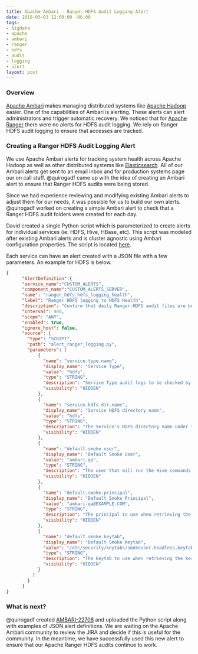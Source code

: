 ```yaml
---
title: Apache Ambari - Ranger HDFS Audit Logging Alert
date: 2018-03-03 12:00:00 -06:00
tags:
- bigdata
- apache
- ambari
- ranger
- hdfs
- audit
- logging
- alert
layout: post
---
```


### Overview
[Apache Ambari](https://ambari.apache.org/) makes managing distributed systems like [Apache Hadoop](https://hadoop.apache.org/) easier. One of the capabilities of Ambari is alerting. These alerts can alert administrators and trigger automatic recovery. We noticed that for [Apache Ranger](https://ranger.apache.org/) there were no alerts for HDFS audit logging. We rely on Ranger HDFS audit logging to ensure that accesses are tracked.

### Creating a Ranger HDFS Audit Logging Alert
We use Apache Ambari alerts for tracking system health across Apache Hadoop as well as other distributed systems like [Elasticsearch](https://www.elastic.co/products/elasticsearch). All of our Ambari alerts get sent to an email inbox and for production systems page our on call staff. @quirogadf came up with the idea of creating an Ambari alert to ensure that Ranger HDFS audits were being stored.

Since we had experience reviewing and modifying existing Ambari alerts to adjust them for our needs, it was possible for us to build our own alerts. @quirogadf worked on creating a simple Ambari alert to check that a Ranger HDFS audit folders were created for each day.

David created a single Python script which is parameterized to create alerts for individual services (ie: HDFS, Hive, HBase, etc). This script was modeled after existing Ambari alerts and is cluster agnostic using Ambari configuration properties. The script is located [here](https://issues.apache.org/jira/secure/attachment/12903985/alert_ranger_logging.py).

Each service can have an alert created with a JSON file with a few parameters. An example for HDFS is below.
```json
{
      "AlertDefinition":{
      "service_name":"CUSTOM_ALERTS",
      "component_name":"CUSTOM_ALERTS_SERVER",
      "name": "ranger_hdfs_hdfs_logging_health",
      "label": "Ranger HDFS logging to HDFS Health",
      "description": "Confirm that daily Ranger-HDFS audit files are being created in HDFS.",
      "interval": 480,
      "scope": "ANY",
      "enabled": true,
      "ignore_host": false,
      "source": {
        "type": "SCRIPT",
        "path": "alert_ranger_logging.py",
        "parameters": [
            {
              "name": "service.type.name",
              "display_name": "Service Type",
              "value": "hdfs",
              "type": "STRING",
              "description": "Service Type audit logs to be checked by this alert. i.e. knox, hbase, storm, hdfs",
              "visibility": "HIDDEN"
            },
            {
              "name": "service.hdfs.dir.name",
              "display_name": "Service HDFS directory name",
              "value": "hdfs",
              "type": "STRING",
              "description": "The Service's HDFS directory name under the audit destination directory (/ranger/audit)",
              "visibility": "HIDDEN"
            },
            {
              "name": "default.smoke.user",
              "display_name": "Default Smoke User",
              "value": "ambari-qa",
              "type": "STRING",
              "description": "The user that will run the Hive commands if not specified in cluster-env/smokeuser",
              "visibility": "HIDDEN"
            },
            {
              "name": "default.smoke.principal",
              "display_name": "Default Smoke Principal",
              "value": "ambari-qa@EXAMPLE.COM",
              "type": "STRING",
              "description": "The principal to use when retrieving the kerberos ticket if not specified in cluster-env/smokeuser_principal_name",
              "visibility": "HIDDEN"
            },
            {
              "name": "default.smoke.keytab",
              "display_name": "Default Smoke Keytab",
              "value": "/etc/security/keytabs/smokeuser.headless.keytab",
              "type": "STRING",
              "description": "The keytab to use when retrieving the kerberos ticket if not specified in cluster-env/smokeuser_keytab",
              "visibility": "HIDDEN"
            }
          ]
        }
      }
}
```

### What is next?
@quirogadf created [AMBARI-22708](https://issues.apache.org/jira/browse/AMBARI-22708) and uploaded the Python script along with examples of JSON alert definitions. We are waiting on the Apache Ambari community to review the JIRA and decide if this is useful for the community. In the meantime, we have successfully used this new alert to ensure that our Apache Ranger HDFS audits continue to work.


